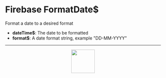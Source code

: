 # Firebase FormatDate&dollar;
Format a date to a desired format
- **dateTime&dollar;**: The date to be formatted
- **format&dollar;**: A date format string, example "DD-MM-YYYY"
---
<p align="center"><img valign="middle" width="76px" src="https://drive.google.com/uc?export=view&id=1c2KO0LJpvMS9X9CAGV6dOfciR7OWhdKA" /></p>